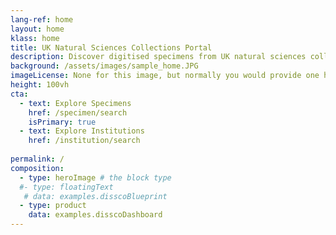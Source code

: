 ```yaml
---
lang-ref: home
layout: home
klass: home
title: UK Natural Sciences Collections Portal
description: Discover digitised specimens from UK natural sciences collections
background: /assets/images/sample_home.JPG
imageLicense: None for this image, but normally you would provide one here
height: 100vh
cta:
  - text: Explore Specimens
    href: /specimen/search
    isPrimary: true
  - text: Explore Institutions
    href: /institution/search
 
permalink: /
composition:
  - type: heroImage # the block type
  #- type: floatingText
   # data: examples.disscoBlueprint
  - type: product
    data: examples.disscoDashboard
---
```



